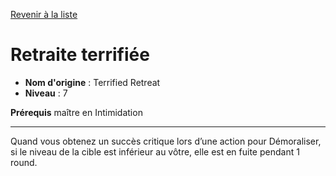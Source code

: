[Revenir à la liste](list.md)

# Retraite terrifiée

 * **Nom d'origine** : Terrified Retreat
 * **Niveau** : 7


<p><strong>Prérequis</strong> maître en Intimidation</p>
<hr>
<p>Quand vous obtenez un succès critique lors d’une action pour Démoraliser, si le niveau de la cible est inférieur au vôtre, elle est en fuite pendant 1 round.</p>